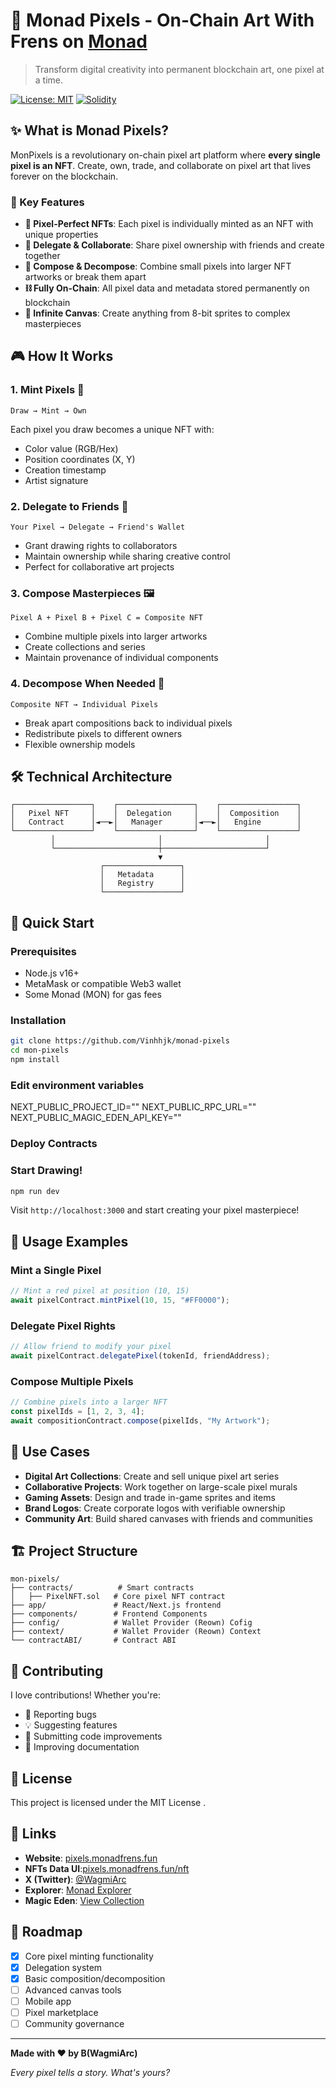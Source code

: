 # 🎨 Monad Pixels - On-Chain Art With Frens on [Monad](https://monad.xyz)

> Transform digital creativity into permanent blockchain art, one pixel at a time.

[![License: MIT](https://img.shields.io/badge/License-MIT-yellow.svg)](https://opensource.org/licenses/MIT)
[![Solidity](https://img.shields.io/badge/Solidity-^0.8.0-blue)](https://soliditylang.org/)

## ✨ What is Monad Pixels?

MonPixels is a revolutionary on-chain pixel art platform where **every single pixel is an NFT**. Create, own, trade, and collaborate on pixel art that lives forever on the blockchain.

### 🚀 Key Features

- **🎯 Pixel-Perfect NFTs**: Each pixel is individually minted as an NFT with unique properties
- **🤝 Delegate & Collaborate**: Share pixel ownership with friends and create together
- **🧩 Compose & Decompose**: Combine small pixels into larger NFT artworks or break them apart
- **⛓️ Fully On-Chain**: All pixel data and metadata stored permanently on blockchain
- **🎨 Infinite Canvas**: Create anything from 8-bit sprites to complex masterpieces

## 🎮 How It Works

### 1. **Mint Pixels** 🎨
```
Draw → Mint → Own
```
Each pixel you draw becomes a unique NFT with:
- Color value (RGB/Hex)
- Position coordinates (X, Y)
- Creation timestamp
- Artist signature

### 2. **Delegate to Friends** 👥
```
Your Pixel → Delegate → Friend's Wallet
```
- Grant drawing rights to collaborators
- Maintain ownership while sharing creative control
- Perfect for collaborative art projects

### 3. **Compose Masterpieces** 🖼️
```
Pixel A + Pixel B + Pixel C = Composite NFT
```
- Combine multiple pixels into larger artworks
- Create collections and series
- Maintain provenance of individual components

### 4. **Decompose When Needed** 🔄
```
Composite NFT → Individual Pixels
```
- Break apart compositions back to individual pixels
- Redistribute pixels to different owners
- Flexible ownership models

## 🛠️ Technical Architecture

```
┌─────────────────┐    ┌─────────────────┐    ┌─────────────────┐
│   Pixel NFT     │    │  Delegation     │    │  Composition    │
│   Contract      │◄──►│   Manager       │◄──►│   Engine        │
└─────────────────┘    └─────────────────┘    └─────────────────┘
         │                       │                       │
         └───────────────────────┼───────────────────────┘
                                 ▼
                    ┌─────────────────┐
                    │   Metadata      │
                    │   Registry      │
                    └─────────────────┘
```

## 🚀 Quick Start

### Prerequisites
- Node.js v16+
- MetaMask or compatible Web3 wallet
- Some Monad (MON) for gas fees

### Installation

```bash
git clone https://github.com/Vinhhjk/monad-pixels
cd mon-pixels
npm install
```
### Edit environment variables
NEXT_PUBLIC_PROJECT_ID=""
NEXT_PUBLIC_RPC_URL=""
NEXT_PUBLIC_MAGIC_EDEN_API_KEY=""

### Deploy Contracts


### Start Drawing!

```bash
npm run dev
```

Visit `http://localhost:3000` and start creating your pixel masterpiece!

## 🎨 Usage Examples

### Mint a Single Pixel
```javascript
// Mint a red pixel at position (10, 15)
await pixelContract.mintPixel(10, 15, "#FF0000");
```

### Delegate Pixel Rights
```javascript
// Allow friend to modify your pixel
await pixelContract.delegatePixel(tokenId, friendAddress);
```

### Compose Multiple Pixels
```javascript
// Combine pixels into a larger NFT
const pixelIds = [1, 2, 3, 4];
await compositionContract.compose(pixelIds, "My Artwork");
```

## 🌟 Use Cases

- **Digital Art Collections**: Create and sell unique pixel art series
- **Collaborative Projects**: Work together on large-scale pixel murals
- **Gaming Assets**: Design and trade in-game sprites and items
- **Brand Logos**: Create corporate logos with verifiable ownership
- **Community Art**: Build shared canvases with friends and communities

## 🏗️ Project Structure

```
mon-pixels/
├── contracts/          # Smart contracts
│   ├── PixelNFT.sol   # Core pixel NFT contract
├── app/               # React/Next.js frontend
├── components/        # Frontend Components
├── config/            # Wallet Provider (Reown) Cofig
├── context/           # Wallet Provider (Reown) Context
└── contractABI/       # Contract ABI
```

## 🤝 Contributing

I love contributions! Whether you're:
- 🐛 Reporting bugs
- 💡 Suggesting features
- 🔧 Submitting code improvements
- 📖 Improving documentation


## 📜 License

This project is licensed under the MIT License .

## 🔗 Links

- **Website**: [pixels.monadfrens.fun](https://pixels.monadfrens.fun)
- **NFTs Data UI**:[pixels.monadfrens.fun/nft](https://pixels.monadfrens.fun/nft)
- **X (Twitter)**: [@WagmiArc](https://x.com/WagmiArc)
- **Explorer**: [Monad Explorer](https://testnet.monadexplorer.com/token/0xE2948e08947430068C99d99d457a243d7Dc978cb)
- **Magic Eden**: [View Collection](https://magiceden.io/collections/monad-testnet/0xe2948e08947430068c99d99d457a243d7dc978cb)

## 🎯 Roadmap

- [x] Core pixel minting functionality
- [x] Delegation system
- [x] Basic composition/decomposition
- [ ] Advanced canvas tools
- [ ] Mobile app
- [ ] Pixel marketplace
- [ ] Community governance

---

**Made with ❤️ by B(WagmiArc)**

*Every pixel tells a story. What's yours?*